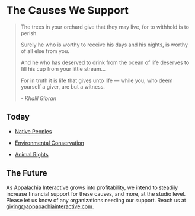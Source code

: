 # The Causes We Support

> The trees in your orchard give that they may live, for to withhold is to perish.
>
>Surely he who is worthy to receive his days and his nights, is worthy of all else from you.
>
> And he who has deserved to drink from the ocean of life deserves to fill his cup from your little stream...
>
> For in truth it is life that gives unto life — while you, who deem yourself a giver, are but a witness.
>
> *- Khalil Gibran*

## Today

- [Native Peoples](https://appalachiainteractive.com/causes/native-peoples)

- [Environmental Conservation](https://appalachiainteractive.com/causes/environment)

- [Animal Rights](https://appalachiainteractive.com/causes/animals)

## The Future

As Appalachia Interactive grows into profitability, we intend to steadily increase financial support for these causes, and more, at the studio level.  Please let us know of any organizations needing our support.  Reach us at [giving@appapachiainteractive.com](mailto:giving@appalachiainteractive.com).
